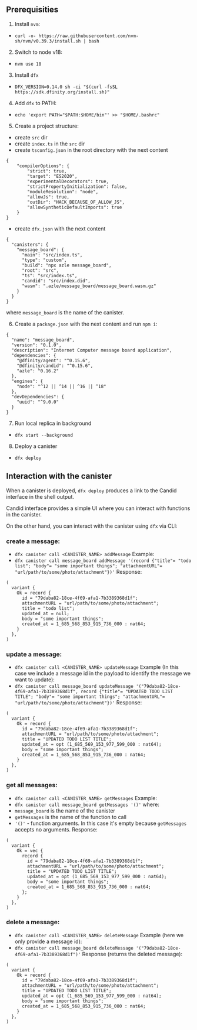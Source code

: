 ## Prerequisities

1. Install `nvm`:
- `curl -o- https://raw.githubusercontent.com/nvm-sh/nvm/v0.39.3/install.sh | bash`

2. Switch to node v18:
- `nvm use 18`

3. Install `dfx`
- `DFX_VERSION=0.14.0 sh -ci "$(curl -fsSL https://sdk.dfinity.org/install.sh)"`

4. Add `dfx` to PATH:
- `echo 'export PATH="$PATH:$HOME/bin"' >> "$HOME/.bashrc"`

5. Create a project structure:
- create `src` dir
- create `index.ts` in the `src` dir
- create `tsconfig.json` in the root directory with the next content
```
{
    "compilerOptions": {
        "strict": true,
        "target": "ES2020",
        "experimentalDecorators": true,
        "strictPropertyInitialization": false,
        "moduleResolution": "node",
        "allowJs": true,
        "outDir": "HACK_BECAUSE_OF_ALLOW_JS",
        "allowSyntheticDefaultImports": true
    }
}
```
- create `dfx.json` with the next content
```
{
  "canisters": {
    "message_board": {
      "main": "src/index.ts",
      "type": "custom",
      "build": "npx azle message_board",
      "root": "src",
      "ts": "src/index.ts",
      "candid": "src/index.did",
      "wasm": ".azle/message_board/message_board.wasm.gz"
    }
  }
}
```
where `message_board` is the name of the canister. 

6. Create a `package.json` with the next content and run `npm i`:
```
{
  "name": "message_board",
  "version": "0.1.0",
  "description": "Internet Computer message board application",
  "dependencies": {
    "@dfinity/agent": "^0.15.6",
    "@dfinity/candid": "^0.15.6",
    "azle": "0.16.2"
  },
  "engines": {
    "node": "^12 || ^14 || ^16 || ^18"
  },
  "devDependencies": {
    "uuid": "^9.0.0"
  }
}
```

7. Run local replica in background
- `dfx start --background`

8. Deploy a canister
- `dfx deploy`

## Interaction with the canister

When a canister is deployed, `dfx deploy` produces a link to the Candid interface in the shell output.

Candid interface provides a simple UI where you can interact with functions in the canister.

On the other hand, you can interact with the canister using `dfx` via CLI:
### create a message:
- `dfx canister call <CANISTER_NAME> addMessage`
Example: 
- `dfx canister call message_board addMessage '(record {"title"= "todo list"; "body"= "some important things"; "attachmentURL"= "url/path/to/some/photo/attachment"})'`
Response:
```
(
  variant {
    Ok = record {
      id = "79daba82-18ce-4f69-afa1-7b3389368d1f";
      attachmentURL = "url/path/to/some/photo/attachment";
      title = "todo list";
      updated_at = null;
      body = "some important things";
      created_at = 1_685_568_853_915_736_000 : nat64;
    }
  },
)
```

### update a message:
- `dfx canister call <CANISTER_NAME> updateMessage`
Example (In this case we include a message id in the payload to identify the message we want to update): 
- `dfx canister call message_board updateMessage '("79daba82-18ce-4f69-afa1-7b3389368d1f", record {"title"= "UPDATED TODO LIST TITLE"; "body"= "some important things"; "attachmentURL"= "url/path/to/some/photo/attachment"})'`
Response:
```
(
  variant {
    Ok = record {
      id = "79daba82-18ce-4f69-afa1-7b3389368d1f";
      attachmentURL = "url/path/to/some/photo/attachment";
      title = "UPDATED TODO LIST TITLE";
      updated_at = opt (1_685_569_153_977_599_000 : nat64);
      body = "some important things";
      created_at = 1_685_568_853_915_736_000 : nat64;
    }
  },
)
```

### get all messages:
- `dfx canister call <CANISTER_NAME> getMessages`
Example:
- `dfx canister call message_board getMessages '()'`
where:
- `message_board` is the name of the canister
- `getMessages` is the name of the function to call
- `'()'` - function arguments. In this case it's empty because `getMessages` accepts no arguments.
Response:
```
(
  variant {
    Ok = vec {
      record {
        id = "79daba82-18ce-4f69-afa1-7b3389368d1f";
        attachmentURL = "url/path/to/some/photo/attachment";
        title = "UPDATED TODO LIST TITLE";
        updated_at = opt (1_685_569_153_977_599_000 : nat64);
        body = "some important things";
        created_at = 1_685_568_853_915_736_000 : nat64;
      };
    }
  },
)
```

### delete a message:
- `dfx canister call <CANISTER_NAME> deleteMessage`
Example (here we only provide a message id):
- `dfx canister call message_board deleteMessage '("79daba82-18ce-4f69-afa1-7b3389368d1f")'`
Response (returns the deleted message):
```
(
  variant {
    Ok = record {
      id = "79daba82-18ce-4f69-afa1-7b3389368d1f";
      attachmentURL = "url/path/to/some/photo/attachment";
      title = "UPDATED TODO LIST TITLE";
      updated_at = opt (1_685_569_153_977_599_000 : nat64);
      body = "some important things";
      created_at = 1_685_568_853_915_736_000 : nat64;
    }
  },
)
```
